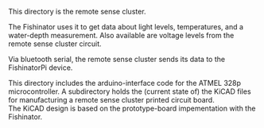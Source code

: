This directory is the remote sense cluster.

The Fishinator uses it to get data about light levels, temperatures, and 
a water-depth measurement.  Also available are voltage levels from the
remote sense cluster circuit.

Via bluetooth serial, the remote sense cluster sends its data
to the FishinatorPi device.

This directory includes the arduino-interface code for the ATMEL 328p
microcontroller.  A subdirectory holds the (current state of) the
KiCAD files for manufacturing a remote sense cluster printed circuit board.  
The KiCAD design is based on the prototype-board impementation with the Fishinator.


